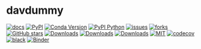 # davdummy

[![docs](https://github.com/dominauta/davdummy/actions/workflows/pages.yml/badge.svg)](https://dominauta.github.io/davdummy/)
[![PyPI](https://img.shields.io/pypi/v/davdummy)](https://pypi.org/project/davdummy/)
[![Conda Version](https://img.shields.io/conda/vn/conda-forge/davdummy.svg)](https://anaconda.org/conda-forge/davdummy)
[![PyPI Python](https://img.shields.io/pypi/pyversions/davdummy.svg)](https://pypi.python.org/pypi/davdummy)
[![issues](https://img.shields.io/github/issues/davdummy/davdummy)](https://github.com/davdummy/davdummy/issues)
[![forks](https://img.shields.io/github/forks/davdummy/davdummy.svg)](https://github.com/davdummy/davdummy/network/members)
[![GitHub stars](https://img.shields.io/github/stars/davdummy/davdummy.svg)](https://github.com/davdummy/davdummy/stargazers)
[![Downloads](https://pepy.tech/badge/davdummy)](https://pepy.tech/project/davdummy)
[![Downloads](https://pepy.tech/badge/davdummy/month)](https://pepy.tech/project/davdummy)
[![Downloads](https://pepy.tech/badge/davdummy/week)](https://pepy.tech/project/davdummy)
[![MIT](https://img.shields.io/github/license/davdummy/davdummy)](https://choosealicense.com/licenses/mit/)
[![codecov](https://img.shields.io/codecov/c/github/davdummy/davdummy)](https://codecov.io/gh/davdummy/davdummy/tree/main/davdummy)
[![black](https://img.shields.io/badge/code%20style-black-000000.svg)](https://github.com/psf/black)
[![Binder](https://mybinder.org/badge_logo.svg)](https://mybinder.org/v2/gh/davdummy/binder-sandbox/HEAD)
